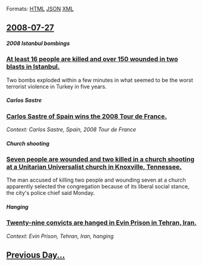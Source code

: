 
Formats: [HTML](2008/07/27/index.html)  [JSON](2008/07/27/index.json)  [XML](2008/07/27/index.xml)  

## [2008-07-27](/news/2008/07/27/index.md)

##### 2008 Istanbul bombings
### [ At least 16 people are killed and over 150 wounded in two blasts in Istanbul. ](/news/2008/07/27/at-least-16-people-are-killed-and-over-150-wounded-in-two-blasts-in-istanbul.md)
Two bombs exploded within a few minutes in what seemed to be the worst terrorist violence in Turkey in five years.

##### Carlos Sastre
### [ Carlos Sastre of Spain wins the 2008 Tour de France. ](/news/2008/07/27/carlos-sastre-of-spain-wins-the-2008-tour-de-france.md)
_Context: Carlos Sastre, Spain, 2008 Tour de France_

##### Church shooting
### [ Seven people are wounded and two killed in a church shooting at a Unitarian Universalist church in Knoxville, Tennessee. ](/news/2008/07/27/seven-people-are-wounded-and-two-killed-in-a-church-shooting-at-a-unitarian-universalist-church-in-knoxville-tennessee.md)
The man accused of killing two people and wounding seven at a church apparently selected the congregation because of its liberal social stance, the city&#39;s police chief said Monday.

##### Hanging
### [ Twenty-nine convicts are hanged in Evin Prison in Tehran, Iran. ](/news/2008/07/27/twenty-nine-convicts-are-hanged-in-evin-prison-in-tehran-iran.md)
_Context: Evin Prison, Tehran, Iran, hanging_

## [Previous Day...](/news/2008/07/26/index.md)

